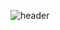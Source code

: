 ![header](https://capsule-render.vercel.app/api?type=waving&color=gradient&height=200&section=header&text=Good%20to%20see%20you%20%F0%9F%A4%97)
